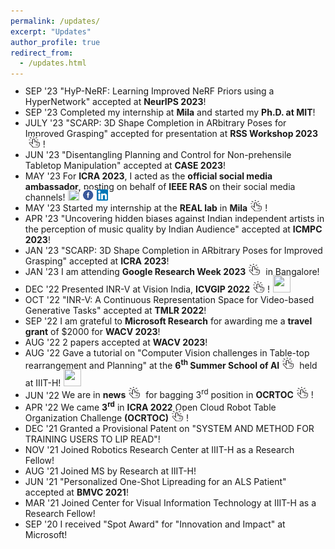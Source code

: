 ```yaml
---
permalink: /updates/
excerpt: "Updates"
author_profile: true
redirect_from:
  - /updates.html
---
```

<ul style="margin-top:-3px" class="updates">
	<li><span class="updates-month">SEP '23</span> <span class="updates-content">"HyP-NeRF: Learning Improved NeRF Priors using a HyperNetwork" accepted at <b>NeurIPS 2023</b>!</span></li>
	<li><span class="updates-month">SEP '23</span> <span class="updates-content">Completed my internship at <b>Mila</b> and started my <b>Ph.D. at MIT</b>!</span></li>
	<li><span class="updates-month">JULY '23</span> <span class="updates-content">"SCARP: 3D Shape Completion in ARbitrary Poses for Improved Grasping" accepted for presentation at <b>RSS Workshop 2023</b><a target="_blank" href="https://mit-spark.github.io/robotRepresentations-RSS2023/"><img src="/images/link.png" width=18px height=18px style="margin: -7px 5px 0 5px;"></a>!</span></li>
	<li><span class="updates-month">JUN '23</span> <span class="updates-content">"Disentangling Planning and Control for Non-prehensile Tabletop Manipulation" accepted at <b>CASE 2023</b>!</span></li>
	<li><span class="updates-month">MAY '23</span> <span class="updates-content">For <b>ICRA 2023</b>, I acted as the <b>official social media ambassador</b>, posting on behalf of <b>IEEE RAS</b> on their social media channels!<a target="_blank" href="https://twitter.com/ieeeras"><img src="/images/twitter.png" width=18px height=18px style="margin: -5px 0px 0 5px;"></a><a target="_blank" href="https://www.facebook.com/ieee.ras/"><img src="/images/facebook.png" width=18px height=18px style="margin: -5px 0px 0 5px;"></a><a target="_blank" href="https://www.linkedin.com/groups/1888416/"><img src="/images/linkedin.png" width=18px height=18px style="margin: -7px 5px 0 5px;"></a></span></li>
	<li><span class="updates-month">MAY '23</span> <span class="updates-content">Started my internship at the <b>REAL lab</b> in <b>Mila</b><a target="_blank" href="https://montrealrobotics.ca/"><img src="/images/link.png" width=18px height=18px style="margin: -7px 5px 0 5px;"></a>!</span></li>
	<li><span class="updates-month">APR '23</span> <span class="updates-content">"Uncovering hidden biases against Indian independent artists in the perception of music quality by Indian Audience" accepted at <b>ICMPC 2023</b>!</span></li>
	<li><span class="updates-month">JAN '23</span> <span class="updates-content">"SCARP: 3D Shape Completion in ARbitrary Poses for Improved Grasping" accepted at <b>ICRA 2023</b>!</span></li>
	<li><span class="updates-month">JAN '23</span> <span class="updates-content">I am attending <b>Google Research Week 2023</b><a target="_blank" href="https://sites.google.com/view/researchweek2023/home"><img src="/images/link.png" width=18px height=18px style="margin: -7px 5px 0 5px;"></a> in Bangalore!</span></li>
	<li><span class="updates-month">DEC '22</span> <span class="updates-content">Presented INR-V at Vision India, <b>ICVGIP 2022</b><a target="_blank" href="https://events.iitgn.ac.in/2022/icvgip/vision_india.html"><img src="/images/link.png" width=18px height=18px style="margin: -7px 5px 0 5px;"></a>!<a target="_blank" href="https://iiitaphyd-my.sharepoint.com/:p:/g/personal/bipasha_sen_research_iiit_ac_in/EY4XFO4EOvtDonHHIxuy-BkByk__QkP8H8WmSK21oVZhkg?e=9JeBj2"><img src="/images/ppt.png" width=28px height=28px style="margin: -3px 5px 0 5px;"></a></span></li>
	<li><span class="updates-month">OCT '22</span> <span class="updates-content">"INR-V: A Continuous Representation Space for Video-based Generative Tasks" accepted at <b>TMLR 2022</b>!</span></li>
	<li><span class="updates-month">SEP '22</span> <span class="updates-content">I am grateful to <b>Microsoft Research</b> for awarding me a <b>travel grant</b> of $2000 for <b>WACV 2023</b>!</span></li>
	<li><span class="updates-month">AUG '22</span> <span class="updates-content">2 papers accepted at <b>WACV 2023</b>!</span></li>
	<li><span class="updates-month">AUG '22</span> <span class="updates-content">Gave a tutorial on "Computer Vision challenges in Table-top rearrangement and Planning" at the <b>6<sup>th</sup> Summer School of AI</b><a target="_blank" href="https://cvit.iiit.ac.in/summerschool2022/"><img src="/images/link.png" width=18px height=18px style="margin: -7px 5px 0 5px;"></a> held at IIIT-H!<a target="_blank" href="https://youtu.be/QtSH7dv1CwA?t=152"><img src="/images/video.png" width=28px height=28px style="margin: -3px 5px 0 5px;"></a></span></li>
	<li><span class="updates-month">JUN '22</span> <span class="updates-content">We are in <b>news</b><a target="_blank" href="https://www.iiit.ac.in/files/media/Sakshi-RRC.jpeg"><img src="/images/link.png" width=18px height=18px style="margin: -7px 5px 0 5px;"></a> for bagging 3<sup>rd</sup> position in <b>OCRTOC</b><a target="_blank" href="http://ocrtoc.org/"><img src="/images/link.png" width=18px height=18px style="margin: -7px 5px 0 5px;"></a>!</span></li>
	<li><span class="updates-month">APR '22</span> <span class="updates-content">We came <b>3<sup>rd</sup></b> in <b>ICRA 2022</b> Open Cloud Robot Table Organization Challenge <b>(OCRTOC)</b><a target="_blank" href="http://ocrtoc.org/"><img src="/images/link.png" width=18px height=18px style="margin: -7px 5px 0 5px;"></a>!</span></li>
	<li><span class="updates-month">DEC '21</span> <span class="updates-content">Granted a Provisional Patent on "SYSTEM AND METHOD FOR TRAINING USERS TO LIP READ"!</span></li>
	<li><span class="updates-month">NOV '21</span> <span class="updates-content">Joined Robotics Research Center at IIIT-H as a Research Fellow!</span></li>
	<li><span class="updates-month">AUG '21</span> <span class="updates-content">Joined MS by Research at IIIT-H!</span></li>
	<li><span class="updates-month">JUN '21</span> <span class="updates-content">"Personalized One-Shot Lipreading for an ALS Patient" accepted at <b>BMVC 2021</b>!</span></li>
	<li><span class="updates-month">MAR '21</span> <span class="updates-content">Joined Center for Visual Information Technology at IIIT-H as a Research Fellow!</span></li>
	<li><span class="updates-month">SEP '20</span> <span class="updates-content">I received "Spot Award" for "Innovation and Impact" at Microsoft!</span></li>
</ul>
